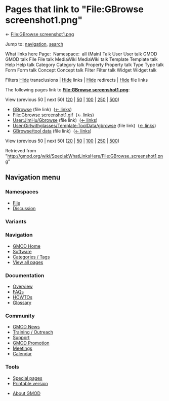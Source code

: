 <div id="mw-page-base" class="noprint">

</div>

<div id="mw-head-base" class="noprint">

</div>

<div id="content" class="mw-body" role="main">

<span id="top"></span>

<div id="mw-js-message" style="display:none;">

</div>



# <span dir="auto">Pages that link to "File:GBrowse screenshot1.png"</span>

<div id="bodyContent">

<div id="contentSub">

← [File:GBrowse
screenshot1.png](/wiki/File:GBrowse_screenshot1.png "File:GBrowse screenshot1.png")

</div>

<div id="jump-to-nav" class="mw-jump">

Jump to: [navigation](#mw-navigation), [search](#p-search)

</div>

<div id="mw-content-text">

What links here Page:  Namespace:  all (Main) Talk User User talk GMOD
GMOD talk File File talk MediaWiki MediaWiki talk Template Template talk
Help Help talk Category Category talk Property Property talk Type Type
talk Form Form talk Concept Concept talk Filter Filter talk Widget
Widget talk

Filters
[Hide](/mediawiki/index.php?title=Special:WhatLinksHere/File:GBrowse_screenshot1.png&hidetrans=1 "Special:WhatLinksHere/File:GBrowse screenshot1.png")
transclusions \|
[Hide](/mediawiki/index.php?title=Special:WhatLinksHere/File:GBrowse_screenshot1.png&hidelinks=1 "Special:WhatLinksHere/File:GBrowse screenshot1.png")
links \|
[Hide](/mediawiki/index.php?title=Special:WhatLinksHere/File:GBrowse_screenshot1.png&hideredirs=1 "Special:WhatLinksHere/File:GBrowse screenshot1.png")
redirects \|
[Hide](/mediawiki/index.php?title=Special:WhatLinksHere/File:GBrowse_screenshot1.png&hideimages=1 "Special:WhatLinksHere/File:GBrowse screenshot1.png")
file links

The following pages link to **[File:GBrowse
screenshot1.png](/wiki/File:GBrowse_screenshot1.png "File:GBrowse screenshot1.png")**:

View (previous 50 \| next 50)
([20](/mediawiki/index.php?title=Special:WhatLinksHere/File:GBrowse_screenshot1.png&limit=20 "Special:WhatLinksHere/File:GBrowse screenshot1.png")
\|
[50](/mediawiki/index.php?title=Special:WhatLinksHere/File:GBrowse_screenshot1.png&limit=50 "Special:WhatLinksHere/File:GBrowse screenshot1.png")
\|
[100](/mediawiki/index.php?title=Special:WhatLinksHere/File:GBrowse_screenshot1.png&limit=100 "Special:WhatLinksHere/File:GBrowse screenshot1.png")
\|
[250](/mediawiki/index.php?title=Special:WhatLinksHere/File:GBrowse_screenshot1.png&limit=250 "Special:WhatLinksHere/File:GBrowse screenshot1.png")
\|
[500](/mediawiki/index.php?title=Special:WhatLinksHere/File:GBrowse_screenshot1.png&limit=500 "Special:WhatLinksHere/File:GBrowse screenshot1.png"))

- [GBrowse](/wiki/GBrowse "GBrowse") (file link) ‎
  <span class="mw-whatlinkshere-tools">([←
  links](/mediawiki/index.php?title=Special:WhatLinksHere&target=GBrowse "Special:WhatLinksHere"))</span>
- [File:Gbrowse
  screenshot1.gif](/wiki/File:Gbrowse_screenshot1.gif "File:Gbrowse screenshot1.gif")
  ‎ <span class="mw-whatlinkshere-tools">([←
  links](/mediawiki/index.php?title=Special:WhatLinksHere&target=File%3AGbrowse+screenshot1.gif "Special:WhatLinksHere"))</span>
- [User:JimHu/Gbrowse](/wiki/User:JimHu/Gbrowse "User:JimHu/Gbrowse")
  (file link) ‎ <span class="mw-whatlinkshere-tools">([←
  links](/mediawiki/index.php?title=Special:WhatLinksHere&target=User%3AJimHu%2FGbrowse "Special:WhatLinksHere"))</span>
- [User:Girlwithglasses/Template:ToolData/gbrowse](/wiki/User:Girlwithglasses/Template:ToolData/gbrowse "User:Girlwithglasses/Template:ToolData/gbrowse")
  (file link) ‎ <span class="mw-whatlinkshere-tools">([←
  links](/mediawiki/index.php?title=Special:WhatLinksHere&target=User%3AGirlwithglasses%2FTemplate%3AToolData%2Fgbrowse "Special:WhatLinksHere"))</span>
- [GBrowse/tool data](/wiki/GBrowse/tool_data "GBrowse/tool data") (file
  link) ‎ <span class="mw-whatlinkshere-tools">([←
  links](/mediawiki/index.php?title=Special:WhatLinksHere&target=GBrowse%2Ftool+data "Special:WhatLinksHere"))</span>

View (previous 50 \| next 50)
([20](/mediawiki/index.php?title=Special:WhatLinksHere/File:GBrowse_screenshot1.png&limit=20 "Special:WhatLinksHere/File:GBrowse screenshot1.png")
\|
[50](/mediawiki/index.php?title=Special:WhatLinksHere/File:GBrowse_screenshot1.png&limit=50 "Special:WhatLinksHere/File:GBrowse screenshot1.png")
\|
[100](/mediawiki/index.php?title=Special:WhatLinksHere/File:GBrowse_screenshot1.png&limit=100 "Special:WhatLinksHere/File:GBrowse screenshot1.png")
\|
[250](/mediawiki/index.php?title=Special:WhatLinksHere/File:GBrowse_screenshot1.png&limit=250 "Special:WhatLinksHere/File:GBrowse screenshot1.png")
\|
[500](/mediawiki/index.php?title=Special:WhatLinksHere/File:GBrowse_screenshot1.png&limit=500 "Special:WhatLinksHere/File:GBrowse screenshot1.png"))

</div>

<div class="printfooter">

Retrieved from
"<http://gmod.org/wiki/Special:WhatLinksHere/File:GBrowse_screenshot1.png>"

</div>

<div id="catlinks" class="catlinks catlinks-allhidden">

</div>

<div class="visualClear">

</div>

</div>

</div>

<div id="mw-navigation">

## Navigation menu

<div id="mw-head">



<div id="left-navigation">

<div id="p-namespaces" class="vectorTabs" role="navigation"
aria-labelledby="p-namespaces-label">

### Namespaces

- <span id="ca-nstab-image"><a href="/wiki/File:GBrowse_screenshot1.png" accesskey="c"
  title="View the file page [c]">File</a></span>
- <span id="ca-talk"><a
  href="/mediawiki/index.php?title=File_talk:GBrowse_screenshot1.png&amp;action=edit&amp;redlink=1"
  accesskey="t"
  title="Discussion about the content page [t]">Discussion</a></span>

</div>

<div id="p-variants" class="vectorMenu emptyPortlet" role="navigation"
aria-labelledby="p-variants-label">

### 

### Variants[](#)

<div class="menu">

</div>

</div>

</div>





</div>

</div>

</div>

<div id="mw-panel">

<div id="p-logo" role="banner">

<a href="/wiki/Main_Page"
style="background-image: url(http://gmod.org/images/GMOD-cogs.png);"
title="Visit the main page"></a>

</div>

<div id="p-Navigation" class="portal" role="navigation"
aria-labelledby="p-Navigation-label">

### Navigation

<div class="body">

- <span id="n-GMOD-Home">[GMOD Home](/wiki/Main_Page)</span>
- <span id="n-Software">[Software](/wiki/GMOD_Components)</span>
- <span id="n-Categories-.2F-Tags">[Categories /
  Tags](/wiki/Categories)</span>
- <span id="n-View-all-pages">[View all
  pages](/wiki/Special:AllPages)</span>

</div>

</div>

<div id="p-Documentation" class="portal" role="navigation"
aria-labelledby="p-Documentation-label">

### Documentation

<div class="body">

- <span id="n-Overview">[Overview](/wiki/Overview)</span>
- <span id="n-FAQs">[FAQs](/wiki/Category:FAQ)</span>
- <span id="n-HOWTOs">[HOWTOs](/wiki/Category:HOWTO)</span>
- <span id="n-Glossary">[Glossary](/wiki/Glossary)</span>

</div>

</div>

<div id="p-Community" class="portal" role="navigation"
aria-labelledby="p-Community-label">

### Community

<div class="body">

- <span id="n-GMOD-News">[GMOD News](/wiki/GMOD_News)</span>
- <span id="n-Training-.2F-Outreach">[Training /
  Outreach](/wiki/Training_and_Outreach)</span>
- <span id="n-Support">[Support](/wiki/Support)</span>
- <span id="n-GMOD-Promotion">[GMOD
  Promotion](/wiki/GMOD_Promotion)</span>
- <span id="n-Meetings">[Meetings](/wiki/Meetings)</span>
- <span id="n-Calendar">[Calendar](/wiki/Calendar)</span>

</div>

</div>

<div id="p-tb" class="portal" role="navigation"
aria-labelledby="p-tb-label">

### Tools

<div class="body">

- <span id="t-specialpages"><a href="/wiki/Special:SpecialPages" accesskey="q"
  title="A list of all special pages [q]">Special pages</a></span>
- <span id="t-print"><a
  href="/mediawiki/index.php?title=Special:WhatLinksHere/File:GBrowse_screenshot1.png&amp;printable=yes"
  rel="alternate" accesskey="p"
  title="Printable version of this page [p]">Printable version</a></span>

</div>

</div>

</div>

</div>

<div id="footer" role="contentinfo">

- <span id="footer-places-about">[About
  GMOD](/wiki/GMOD:About "GMOD:About")</span>

<!-- -->






</div>
